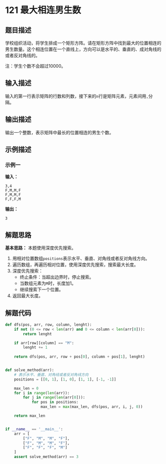 # 121 最大相连男生数

## 题目描述

学校组织活动，将学生排成一个矩形方阵。请在矩形方阵中找到最大的位置相连的男生数量。这个相连位置在一个直线上，方向可以是水平的、垂直的、成对角线的或者反对角线的。

注：学生个数不会超过10000。

## 输入描述

输入的第一行表示矩阵的行数和列数，接下来的`n`行是矩阵元素，元素间用`,`分隔。

## 输出描述

输出一个整数，表示矩阵中最长的位置相连的男生个数。

## 示例描述

### 示例一

**输入：**
```text
3,4
F,M,M,F
F,M,M,F
F,F,F,M
```

**输出：**
```text
3
```

## 解题思路

**基本思路：** 本题使用深度优先搜索。
1. 用相对位置数组`positions`表示水平、垂直、对角线或者反对角线方向。
2. 遍历数组，再遍历相对位置，使用深度优先搜索，搜索最大长度。
3. 深度优先搜索：
    - 终止条件：当超出边界时，停止搜索。
    - 当数组元素为`M`时，长度加1。
    - 继续搜索下一个位置。
4. 返回最大长度。

## 解题代码

```python
def dfs(pos, arr, row, column, lenght):
    if not (0 <= row < len(arr) and 0 <= column < len(arr[0])):
        return lenght

    if arr[row][column] == "M":
        lenght += 1
    
    return dfs(pos, arr, row + pos[0], column + pos[1], lenght)


def solve_method(arr):
    # 表示水平、垂直、对角线或者反对角线方向
    positions = [[0, 1], [1, 0], [1, 1], [-1, -1]]

    max_len = 0
    for i in range(len(arr)):
        for j in range(len(arr[0])):
            for pos in positions:
                max_len = max(max_len, dfs(pos, arr, i, j, 0))

    return max_len


if __name__ == '__main__':
    arr = [
        ["F", "M", "M", "F"],
        ["F", "M", "M", "F"],
        ["F", "F", "F", "M"]
    ]
    assert solve_method(arr) == 3
```
